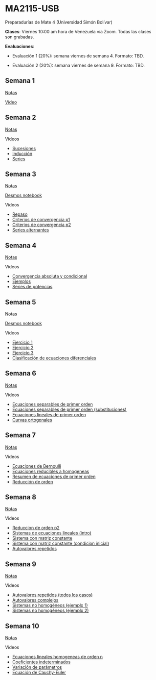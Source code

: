 # MA2115-USB
Preparadurías de Mate 4 (Universidad Simón Bolívar)

**Clases**: Viernes 10:00 am hora de Venezuela vía Zoom. Todas las clases son grabadas.

**Evaluaciones**: 

 - Evaluación 1 (20%): semana viernes de semana 4. Formato: TBD.

 - Evaluación 2 (20%): semana viernes de semana 9. Formato: TBD.

## Semana 1

[Notas](./semana01.pdf)

[Video](https://youtu.be/omqSNQxHpwU)

## Semana 2

[Notas](./semana02-notas.pdf)

Videos

 - [Sucesiones](https://youtu.be/me4O8W8yZuo)
 - [Inducción](https://youtu.be/Vraj2TGjSoI)
 - [Series](https://youtu.be/QT7MhVVftuk)

## Semana 3

[Notas](./semana03-notas.pdf)

[Desmos notebook](https://www.desmos.com/calculator/zw4gdsok9k)

Videos

 - [Repaso](https://youtu.be/B8Qi8pOGOkc)
 - [Criterios de convergencia p1](https://youtu.be/gMftqihd7eI)
 - [Criterios de convergencia p2](https://youtu.be/nsrB-KM3Kew)
 - [Series alternantes](https://youtu.be/2cFEspVbD7k)

## Semana 4

[Notas](./semana04-notas.pdf)

Videos

 - [Convergencia absoluta y condicional](https://youtu.be/Z7J4OcrtI6Q)
 - [Ejemplos](https://youtu.be/eclPhEPZEN8)
 - [Series de potencias](https://youtu.be/D1fBXtM4sb8)
 
## Semana 5

[Notas](./semana05-notas.pdf)

[Desmos notebook](https://www.desmos.com/calculator/y8dtmftwcl)

Videos

 - [Ejercicio 1](https://youtu.be/PlaOIbNBHd4)
 - [Ejercicio 2](https://youtu.be/ro5FfkdkYo8)
 - [Ejercicio 3](https://youtu.be/22_CDaX22Ik)
 - [Clasificación de ecuaciones diferenciales](https://youtu.be/YBB3WGiseYw)
 
## Semana 6

[Notas](./semana06-notas.pdf)

Videos

 - [Ecuaciones separables de primer orden](https://youtu.be/J8R2KwcBuzM)
 - [Ecuaciones separables de primer orden (substituciones)](https://youtu.be/Gthg-APlYVM)
 - [Ecuaciones lineales de primer orden](https://youtu.be/7DT-LtNTKC0)
 - [Curvas ortogonales](https://youtu.be/k6QoNiFZTFM)

## Semana 7

[Notas](./semana07-notas.pdf)

Videos

 - [Ecuaciones de Bernoulli](https://youtu.be/Kg1HiCcsWjI)
 - [Ecuaciones reducibles a homogeneas](https://youtu.be/57zHuOg7l1s)
 - [Resumen de ecuaciones de primer orden](https://youtu.be/0XZOnjAojU0)
 - [Reducción de orden](https://youtu.be/1hTQQgsTFhI)

## Semana 8

[Notas](./semana08-notas.pdf)

Videos

 - [Reduccion de orden p2](https://youtu.be/4qrYgv4gvFY)
 - [Sistemas de ecuaciones lineales (intro)](https://youtu.be/SerQZfAg-J8)
 - [Sistema con matriz constante](https://youtu.be/Q_FAvh2Zlnk)
 - [Sistema con matriz constante (condicion inicial)](https://youtu.be/jLgebaBxAhk)
 - [Autovalores repetidos](https://youtu.be/CJDYS_PGf9E)

## Semana 9

[Notas](./semana09-notas.pdf)

Videos 

 - [Autovalores repetidos (todos los casos)](https://youtu.be/Eljgcv3BMfU)
 - [Autovalores complejos](https://youtu.be/WONUcEih1-s)
 - [Sistemas no homogéneos (ejemplo 1)](https://youtu.be/qS5xH1mpbWY)
 - [Sistemas no homogéneos (ejemplo 2)](https://youtu.be/oflC7D3lVs8)

## Semana 10

[Notas](./semana10-notas.pdf)

Videos

 - [Ecuaciones lineales homogeneas de orden n](https://youtu.be/Kyl30g4Eups)
 - [Coeficientes indeterminados](https://youtu.be/0jMka0Q7A0Q)
 - [Variación de parámetros](https://youtu.be/uC6p6t-W4OY)
 - [Ecuación de Cauchy-Euler](https://youtu.be/j3bRjmhT5nk)
